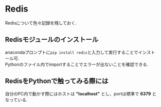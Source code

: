 # Redis
Redisについて色々記録を残しておく.

## Redisモジュールのインストール
anacondaプロンプトに`pip install redis`と入力して実行することでインストール可.  
Pythonのファイル内でimportすることでエラーが出ないことを確認できる.

## RedisをPythonで触ってみる際には
自分のPC内で動かす際にはホストは **"localhost"** とし、portは標準で **6379** となっている.
